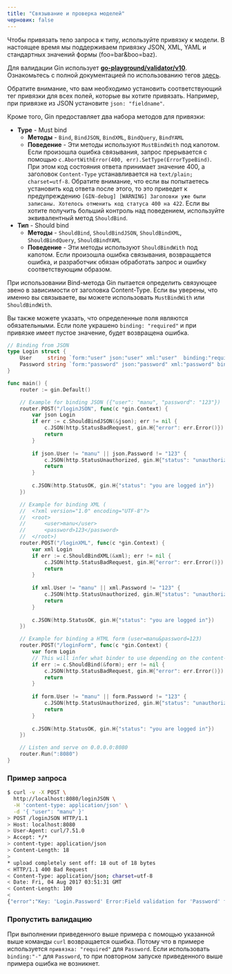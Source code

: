 ```yaml
---
title: "Связывание и проверка моделей"
черновик: false
---
```


Чтобы привязать тело запроса к типу, используйте привязку к модели. В настоящее время мы поддерживаем привязку JSON, XML, YAML и стандартных значений формы (foo=bar&boo=baz).

Для валидации Gin использует [**go-playground/validator/v10**](https://github.com/go-playground/validator). Ознакомьтесь с полной документацией по использованию тегов [здесь](https://pkg.go.dev/github.com/go-playground/validator/v10#hdr-Baked_In_Validators_and_Tags).

Обратите внимание, что вам необходимо установить соответствующий тег привязки для всех полей, которые вы хотите привязать. Например, при привязке из JSON установите `json: "fieldname"`.

Кроме того, Gin предоставляет два набора методов для привязки:
- **Type** - Must bind
  - **Методы** - `Bind`, `BindJSON`, `BindXML`, `BindQuery`, `BindYAML`
  - **Поведение** - Эти методы используют `MustBindWith` под капотом. Если произошла ошибка связывания, запрос прерывается с помощью `c.AbortWithError(400, err).SetType(ErrorTypeBind)`. При этом код состояния ответа принимает значение 400, а заголовок `Content-Type` устанавливается на `text/plain; charset=utf-8`. Обратите внимание, что если вы попытаетесь установить код ответа после этого, то это приведет к предупреждению `[GIN-debug] [WARNING] Заголовки уже были записаны. Хотелось отменить код статуса 400 на 422`. Если вы хотите получить больший контроль над поведением, используйте эквивалентный метод `ShouldBind`.
- **Тип** - Should bind
  - **Методы** - `ShouldBind`, `ShouldBindJSON`, `ShouldBindXML`, `ShouldBindQuery`, `ShouldBindYAML`
  - **Поведение** - Эти методы используют `ShouldBindWith` под капотом. Если произошла ошибка связывания, возвращается ошибка, и разработчик обязан обработать запрос и ошибку соответствующим образом.

При использовании Bind-метода Gin пытается определить связующее звено в зависимости от заголовка Content-Type. Если вы уверены, что именно вы связываете, вы можете использовать `MustBindWith` или `ShouldBindWith`.

Вы также можете указать, что определенные поля являются обязательными. Если поле украшено `binding: "required"` и при привязке имеет пустое значение, будет возвращена ошибка.

```go
// Binding from JSON
type Login struct {
	User     string `form:"user" json:"user" xml:"user"  binding:"required"`
	Password string `form:"password" json:"password" xml:"password" binding:"required"`
}

func main() {
	router := gin.Default()

	// Example for binding JSON ({"user": "manu", "password": "123"})
	router.POST("/loginJSON", func(c *gin.Context) {
		var json Login
		if err := c.ShouldBindJSON(&json); err != nil {
			c.JSON(http.StatusBadRequest, gin.H{"error": err.Error()})
			return
		}
		
		if json.User != "manu" || json.Password != "123" {
			c.JSON(http.StatusUnauthorized, gin.H{"status": "unauthorized"})
			return
		} 
		
		c.JSON(http.StatusOK, gin.H{"status": "you are logged in"})
	})

	// Example for binding XML (
	//	<?xml version="1.0" encoding="UTF-8"?>
	//	<root>
	//		<user>manu</user>
	//		<password>123</password>
	//	</root>)
	router.POST("/loginXML", func(c *gin.Context) {
		var xml Login
		if err := c.ShouldBindXML(&xml); err != nil {
			c.JSON(http.StatusBadRequest, gin.H{"error": err.Error()})
			return
		}
		
		if xml.User != "manu" || xml.Password != "123" {
			c.JSON(http.StatusUnauthorized, gin.H{"status": "unauthorized"})
			return
		} 
		
		c.JSON(http.StatusOK, gin.H{"status": "you are logged in"})
	})

	// Example for binding a HTML form (user=manu&password=123)
	router.POST("/loginForm", func(c *gin.Context) {
		var form Login
		// This will infer what binder to use depending on the content-type header.
		if err := c.ShouldBind(&form); err != nil {
			c.JSON(http.StatusBadRequest, gin.H{"error": err.Error()})
			return
		}
		
		if form.User != "manu" || form.Password != "123" {
			c.JSON(http.StatusUnauthorized, gin.H{"status": "unauthorized"})
			return
		} 
		
		c.JSON(http.StatusOK, gin.H{"status": "you are logged in"})
	})

	// Listen and serve on 0.0.0.0:8080
	router.Run(":8080")
}
```

### Пример запроса

```sh
$ curl -v -X POST \
  http://localhost:8080/loginJSON \
  -H 'content-type: application/json' \
  -d '{ "user": "manu" }'
> POST /loginJSON HTTP/1.1
> Host: localhost:8080
> User-Agent: curl/7.51.0
> Accept: */*
> content-type: application/json
> Content-Length: 18
>
* upload completely sent off: 18 out of 18 bytes
< HTTP/1.1 400 Bad Request
< Content-Type: application/json; charset=utf-8
< Date: Fri, 04 Aug 2017 03:51:31 GMT
< Content-Length: 100
<
{"error":"Key: 'Login.Password' Error:Field validation for 'Password' failed on the 'required' tag"}
```

### Пропустить валидацию

При выполнении приведенного выше примера с помощью указанной выше команды `curl` возвращается ошибка. Потому что в примере используется `привязка: "required"` для `Password`. Если использовать `binding:"-"` для `Password`, то при повторном запуске приведенного выше примера ошибка не возникнет.
